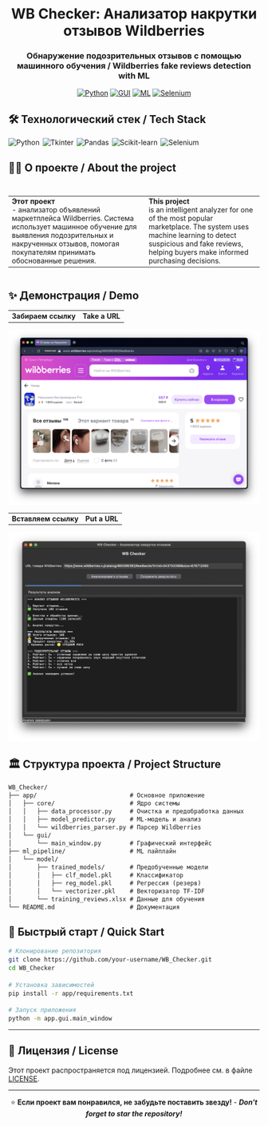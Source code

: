 <div align="center">
  <h1> WB Checker: Анализатор накрутки отзывов Wildberries</h1>
  <h3>Обнаружение подозрительных отзывов с помощью машинного обучения / Wildberries fake reviews detection with ML</h3>

  [![Python](https://img.shields.io/badge/Python-3.9%2B-blue?style=for-the-badge&logo=python)](https://python.org)
  [![GUI](https://img.shields.io/badge/GUI-Tkinter-green?style=for-the-badge&logo=windowsterminal)](https://python.org)
  [![ML](https://img.shields.io/badge/ML-Scikit--learn-orange?style=for-the-badge&logo=scikit-learn)](https://scikit-learn.org)
  [![Selenium](https://img.shields.io/badge/Selenium-WebDriver-red?style=for-the-badge&logo=selenium)](https://selenium.dev)

</div>

## 🛠️ Технологический стек / Tech Stack

<div style="display: flex; flex-wrap: wrap; gap: 6px; margin-bottom: 15px;">
  <img alt="Python" src="https://img.shields.io/badge/-Python-ffbc03?&logo=Python&style=for-the-badge" />
  <img alt="Tkinter" src="https://img.shields.io/badge/Tkinter-3776AB?logo=python&logoColor=white&style=for-the-badge">
  <img alt="Pandas" src="https://img.shields.io/badge/Pandas-150458?logo=pandas&logoColor=white&style=for-the-badge">
  <img alt="Scikit-learn" src="https://img.shields.io/badge/Scikit--learn-F7931E?logo=scikit-learn&logoColor=white&style=for-the-badge">
  <img alt="Selenium" src="https://img.shields.io/badge/Selenium-43B02A?logo=selenium&logoColor=white&style=for-the-badge">
</div>

## 🧑‍💻 О проекте / About the project

<div style="display: grid; grid-template-columns: repeat(auto-fit, minmax(300px, 1fr)); gap: 20px; margin: 30px 0;">
  <table align="right">
    <tr>
      <td>
        <b> Этот проект </b><br>
        - анализатор объявлений маркетплейса Wildberries. Система использует машинное обучение для выявления подозрительных и накрученных отзывов, помогая покупателям принимать обоснованные решения.
      </td>
      <td>
        <b> This project </b><br>
        is an intelligent analyzer for one of the most popular marketplace. The system uses machine learning to detect suspicious and fake reviews, helping buyers make informed purchasing decisions.
      </td>
    </tr>
  </table>
</div>

## ✨ Демонстрация / Demo
<table align="center">
    <tr>
      <td>
        <b> Забираем ссылку </b>
      <td>
        <b> Take a URL </b>
    </tr>
  </table>
<img src="docs/wb1.png" alt="Auto collect"/>
<table align="center">
    <tr>
      <td>
        <b> Вставляем ссылку </b>
      <td>
        <b> Put a URL </b>
    </tr>
  </table>
<img src="docs/demo1.png" alt="Auto collect"/>


## 🏛️ Структура проекта / Project Structure

```
WB_Checker/
├── app/                          # Основное приложение
│   ├── core/                     # Ядро системы
│   │   ├── data_processor.py     # Очистка и предобработка данных
│   │   ├── model_predictor.py    # ML-модель и анализ
│   │   └── wildberries_parser.py # Парсер Wildberries
│   └── gui/
│       └── main_window.py        # Графический интерфейс
├── ml_pipeline/                  # ML пайплайн
│   └── model/
│       ├── trained_models/       # Предобученные модели
│       │   ├── clf_model.pkl     # Классификатор
│       │   ├── reg_model.pkl     # Регрессия (резерв)
│       │   └── vectorizer.pkl    # Векторизатор TF-IDF
│       └── training_reviews.xlsx # Данные для обучения
└── README.md                     # Документация
```

## 🚀 Быстрый старт / Quick Start

```bash
# Клонирование репозитория
git clone https://github.com/your-username/WB_Checker.git
cd WB_Checker

# Установка зависимостей
pip install -r app/requirements.txt

# Запуск приложения
python -m app.gui.main_window
```

---

## 📑 Лицензия / License

Этот проект распространяется под лицензией. Подробнее см. в файле [LICENSE](LICENSE).

---

<div align="center">

⭐ **Если проект вам понравился, не забудьте поставить звезду!** - ***Don't forget to star the repository!***

</div>
